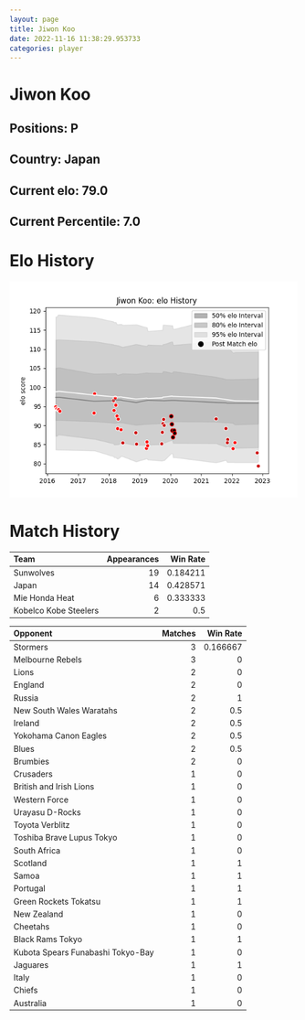 ```yaml
---  
layout: page  
title: Jiwon Koo  
date: 2022-11-16 11:38:29.953733  
categories: player  
---
```

# Jiwon Koo

## Positions: P

## Country: Japan

## Current elo: 79.0

## Current Percentile: 7.0

# Elo History


![elo history](history_JiwonKoo.png)
# Match History


| Team                  |   Appearances |   Win Rate |
|:----------------------|--------------:|-----------:|
| Sunwolves             |            19 |   0.184211 |
| Japan                 |            14 |   0.428571 |
| Mie Honda Heat        |             6 |   0.333333 |
| Kobelco Kobe Steelers |             2 |   0.5      |

| Opponent                          |   Matches |   Win Rate |
|:----------------------------------|----------:|-----------:|
| Stormers                          |         3 |   0.166667 |
| Melbourne Rebels                  |         3 |   0        |
| Lions                             |         2 |   0        |
| England                           |         2 |   0        |
| Russia                            |         2 |   1        |
| New South Wales Waratahs          |         2 |   0.5      |
| Ireland                           |         2 |   0.5      |
| Yokohama Canon Eagles             |         2 |   0.5      |
| Blues                             |         2 |   0.5      |
| Brumbies                          |         2 |   0        |
| Crusaders                         |         1 |   0        |
| British and Irish Lions           |         1 |   0        |
| Western Force                     |         1 |   0        |
| Urayasu D-Rocks                   |         1 |   0        |
| Toyota Verblitz                   |         1 |   0        |
| Toshiba Brave Lupus Tokyo         |         1 |   0        |
| South Africa                      |         1 |   0        |
| Scotland                          |         1 |   1        |
| Samoa                             |         1 |   1        |
| Portugal                          |         1 |   1        |
| Green Rockets Tokatsu             |         1 |   1        |
| New Zealand                       |         1 |   0        |
| Cheetahs                          |         1 |   0        |
| Black Rams Tokyo                  |         1 |   1        |
| Kubota Spears Funabashi Tokyo-Bay |         1 |   0        |
| Jaguares                          |         1 |   1        |
| Italy                             |         1 |   0        |
| Chiefs                            |         1 |   0        |
| Australia                         |         1 |   0        |